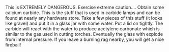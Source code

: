 This is EXTREMELY DANGEROUS. Exercise extreme caution.... Obtain some calcium
carbide. This is the stuff that is used in carbide lamps and can be found at
nearly any hardware store.
    Take a few pieces of this stuff (it looks like gravel) and put it in a
glass jar with some water. Put a lid on tightly. The carbide will react with
the water to produce acetylene carbonate which is similar to the gas used in
cutting torches.
    Eventually the glass with explode from internal pressure. If you leave a
burning rag nearby, you will get a nice fireball!
